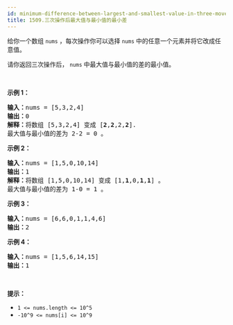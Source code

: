 ```yaml
---
id: minimum-difference-between-largest-and-smallest-value-in-three-moves
title: 1509.三次操作后最大值与最小值的最小差
---
```

给你一个数组 <code>nums</code> ，每次操作你可以选择 <code>nums</code> 中的任意一个元素并将它改成任意值。

请你返回三次操作后， <code>nums</code> 中最大值与最小值的差的最小值。

 

**示例 1：**


<pre><strong>输入：</strong>nums = [5,3,2,4]<br/><strong>输出：</strong>0<br/><strong>解释：</strong>将数组 [5,3,2,4] 变成 [<strong>2</strong>,<strong>2</strong>,2,<strong>2</strong>].<br/>最大值与最小值的差为 2-2 = 0 。</pre>

**示例 2：**


<pre><strong>输入：</strong>nums = [1,5,0,10,14]<br/><strong>输出：</strong>1<br/><strong>解释：</strong>将数组 [1,5,0,10,14] 变成 [1,<strong>1</strong>,0,<strong>1</strong>,<strong>1</strong>] 。<br/>最大值与最小值的差为 1-0 = 1 。<br/></pre>

**示例 3：**


<pre><strong>输入：</strong>nums = [6,6,0,1,1,4,6]<br/><strong>输出：</strong>2<br/></pre>

**示例 4：**


<pre><strong>输入：</strong>nums = [1,5,6,14,15]<br/><strong>输出：</strong>1<br/></pre>

 

**提示：**


- <code>1 &lt;= nums.length &lt;= 10^5</code>
- <code>-10^9 &lt;= nums[i] &lt;= 10^9</code>

